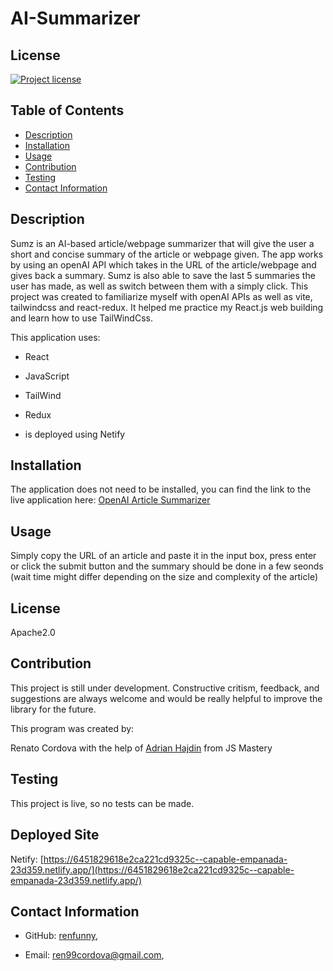# AI-Summarizer

## License

[![Project license](https://img.shields.io/badge/license-Apache2.0-green)](https://opensource.org/licenses/Apache-2.0)

## Table of Contents

- [Description](#description)
- [Installation](#installation)
- [Usage](#usage)
- [Contribution](#contribution)
- [Testing](#testing)
- [Contact Information](#contact-information)

## Description

Sumz is an AI-based article/webpage summarizer that will give the user a short and concise summary of the article or webpage given. The app works by using an openAI API which takes in the URL of the article/webpage and gives back a summary. Sumz is also able to save the last 5 summaries the user has made, as well as switch between them with a simply click. This project was created to familiarize myself with openAI APIs as well as vite, tailwindcss and react-redux. It helped me practice my React.js web building and learn how to use TailWindCss. 

This application uses:

- React
- JavaScript
- TailWind
- Redux

- is deployed using Netify
## Installation

The application does not need to be installed, you can find the link to the live application here: [OpenAI Article Summarizer](https://6451829618e2ca221cd9325c--capable-empanada-23d359.netlify.app/)

## Usage
Simply copy the URL of an article and paste it in the input box, press enter or click the submit button and the summary should be done in a few seonds (wait time might differ depending on the size and complexity of the article) 

## License

Apache2.0

## Contribution

This project is still under development. Constructive critism, feedback, and suggestions are always welcome and would be really helpful to improve the library for the future.

This program was created by:

Renato Cordova with the help of [Adrian Hajdin](https://github.com/adrianhajdin) from JS Mastery

## Testing

This project is live, so no tests can be made.

## Deployed Site

Netify: [https://6451829618e2ca221cd9325c--capable-empanada-23d359.netlify.app/](https://6451829618e2ca221cd9325c--capable-empanada-23d359.netlify.app/)

## Contact Information

- GitHub:
  [renfunny](https://github.com/renfunny),

- Email:
  [ren99cordova@gmail.com](mailto:ren99cordova@gmail.com),
